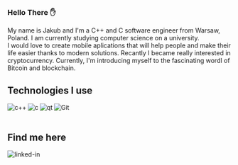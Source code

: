 ### Hello There ✋
My name is Jakub and I'm a C++ and C software engineer from Warsaw, Poland. I am currently studying computer science on a university.<br>
I would love to create mobile aplications that will help people and make their life easier thanks to modern solutions.
Recantly I became really interested in cryptocurrency. Currently, I'm introducing myself to the fascinating wordl of Bitcoin and blockchain.

## Technologies I use
<img align="left" alt="c++" src="https://img.shields.io/badge/-C%2B%2B-success" />
<img align="left" alt="c" src="https://img.shields.io/badge/-C-green" />
<img align="left" alt="qt" src="https://img.shields.io/badge/-Qt-yellow" />
<img align="left" alt="Git" src="https://img.shields.io/badge/-Git-orange" /><br>
<br>

## Find me here
[<img align="left" alt="linked-in" src="https://img.shields.io/badge/linkedin-%230077B5.svg?&style=for-the-badge&logo=linkedin&logoColor=white" />](https://www.linkedin.com/in/jakub-bie%C5%84-804734232/)<br>
<br>

